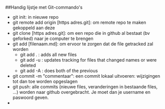 ##Handig lijstje met Git-commando's

* git init: in nieuwe repo
* git remote add origin [https adres.git]: om remote repo te maken gekoppeld aan deze
* git clone [https adres.git]: om een repo die in github al bestaat (bv geforked) naar je computer te brengen
* git add [filenaam.md]: om ervoor te zorgen dat de file getracked zal worden
  - git add . : adds all new files
  - git add -u : updates tracking for files that changed names or were deleted
  - git add -A : does both of the previous
* git commit -m "commentaar": een commit lokaal uitvoeren: wijzigingen tot dan toe worden opgeslagen
* git push: alle commits (nieuwe files, veranderingen in bestaande files, ...) worden naar github overgebracht. Je moet dan je username en paswoord geven. 
* 
